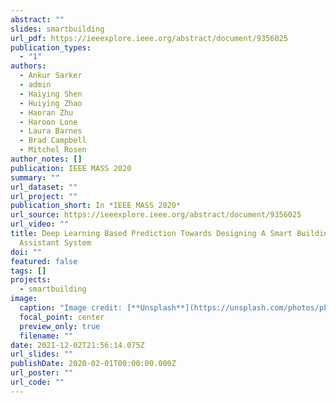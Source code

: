 ```yaml
---
abstract: ""
slides: smartbuilding
url_pdf: https://ieeexplore.ieee.org/abstract/document/9356025
publication_types:
  - "1"
authors:
  - Ankur Sarker
  - admin
  - Haiying Shen
  - Huiying Zhao
  - Haoran Zhu
  - Haroon Lone
  - Laura Barnes
  - Brad Campbell
  - Mitchel Rosen
author_notes: []
publication: IEEE MASS 2020
summary: ""
url_dataset: ""
url_project: ""
publication_short: In *IEEE MASS 2020*
url_source: https://ieeexplore.ieee.org/abstract/document/9356025
url_video: ""
title: Deep Learning Based Prediction Towards Designing A Smart Building
  Assistant System
doi: ""
featured: false
tags: []
projects:
  - smartbuilding
image:
  caption: "Image credit: [**Unsplash**](https://unsplash.com/photos/pLCdAaMFLTE)"
  focal_point: center
  preview_only: true
  filename: ""
date: 2021-12-02T21:56:14.075Z
url_slides: ""
publishDate: 2020-02-01T00:00:00.000Z
url_poster: ""
url_code: ""
---
```


